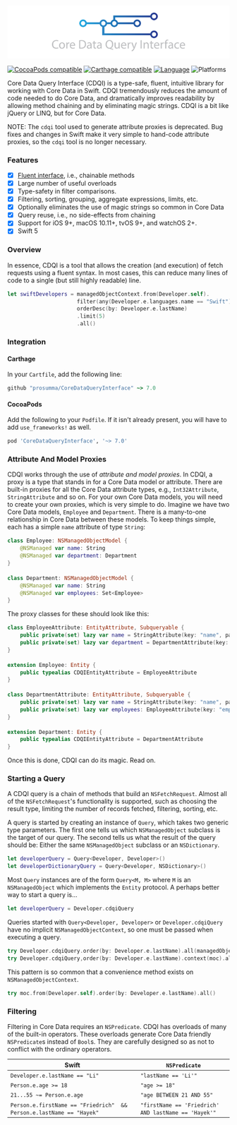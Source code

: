 ![CoreDataQueryInterface](CoreDataQueryInterface.png)

[![CocoaPods compatible](https://img.shields.io/cocoapods/v/CoreDataQueryInterface.svg)](https://cocoapods.org)
[![Carthage compatible](https://img.shields.io/badge/Carthage-compatible-4BC51D.svg?style=flat)](https://github.com/Carthage/Carthage)
[![Language](https://img.shields.io/badge/Swift-5.1-orange.svg)](http://swift.org)
![Platforms](https://img.shields.io/cocoapods/p/CoreDataQueryInterface.svg)

Core Data Query Interface (CDQI) is a type-safe, fluent, intuitive library for working with Core Data in Swift. CDQI tremendously reduces the amount of code needed to do Core Data, and dramatically improves readability by allowing method chaining and by eliminating magic strings. CDQI is a bit like jQuery or LINQ, but for Core Data.

NOTE: The `cdqi` tool used to generate attribute proxies is deprecated. Bug fixes and changes in Swift make it very simple to hand-code attribute proxies, so the `cdqi` tool is no longer necessary.

### Features

- [x] [Fluent interface](http://en.wikipedia.org/wiki/Fluent_interface), i.e., chainable methods
- [x] Large number of useful overloads
- [x] Type-safety in filter comparisons.
- [x] Filtering, sorting, grouping, aggregate expressions, limits, etc.
- [x] Optionally eliminates the use of magic strings so common in Core Data
- [x] Query reuse, i.e., no side-effects from chaining
- [x] Support for iOS 9+, macOS 10.11+, tvOS 9+, and watchOS 2+.
- [x] Swift 5 

### Overview

In essence, CDQI is a tool that allows the creation (and execution) of fetch requests using a fluent syntax. In most cases, this can reduce many lines of code to a single (but still highly readable) line.

```swift
let swiftDevelopers = managedObjectContext.from(Developer.self).
                      filter(any(Developer.e.languages.name == "Swift"))
                      orderDesc(by: Developer.e.lastName)
                      .limit(5)
                      .all()
```

### Integration

#### Carthage

In your `Cartfile`, add the following line:

```ruby
github "prosumma/CoreDataQueryInterface" ~> 7.0
```

#### CocoaPods

Add the following to your `Podfile`. If it isn't already present, you will have to add `use_frameworks!` as well.

```ruby
pod 'CoreDataQueryInterface', '~> 7.0'
```

### Attribute And Model Proxies

CDQI works through the use of _attribute and model proxies_. In CDQI, a proxy is a type that stands in for a Core Data model or attribute. There are built-in proxies for all the Core Data attribute types, e.g., `Int32Attribute`, `StringAttribute` and so on. For your own Core Data models, you will need to create your own proxies, which is very simple to do. Imagine we have two Core Data models, `Employee` and `Department`. There is a many-to-one relationship in Core Data between these models. To keep things simple, each has a simple `name` attribute of type `String`:

```swift
class Employee: NSManagedObjectModel {
    @NSManaged var name: String
    @NSManaged var department: Department
}

class Department: NSManagedObjectModel {
    @NSManaged var name: String
    @NSManaged var employees: Set<Employee>
}
```

The proxy classes for these should look like this:

```swift
class EmployeeAttribute: EntityAttribute, Subqueryable {
    public private(set) lazy var name = StringAttribute(key: "name", parent: self)
    public private(set) lazy var department = DepartmentAttribute(key: "department", parent: self)
}

extension Employee: Entity {
    public typealias CDQIEntityAttribute = EmployeeAttribute
}

class DepartmentAttribute: EntityAttribute, Subqueryable {
    public private(set) lazy var name = StringAttribute(key: "name", parent: self)
    public private(set) lazy var employees: EmployeeAttribute(key: "employees", parent: self)    
}

extension Department: Entity {
    public typealias CDQIEntityAttribute = DepartmentAttribute
}
```

Once this is done, CDQI can do its magic. Read on.

### Starting a Query

A CDQI query is a chain of methods that build an `NSFetchRequest`. Almost all of the `NSFetchRequest`'s functionality is supported, such as choosing the result type, limiting the number of records fetched, filtering, sorting, etc.

A query is started by creating an instance of `Query`, which takes two generic type parameters. The first one tells us which `NSManagedObject` subclass is the target of our query. The second tells us what the result of the query should be: Either the same `NSManagedObject` subclass or an `NSDictionary`.

```swift
let developerQuery = Query<Developer, Developer>()
let developerDictionaryQuery = Query<Developer, NSDictionary>()
```

Most `Query` instances are of the form `Query<M, M>` where `M` is an `NSManagedObject` which implements the `Entity` protocol. A perhaps better way to start a query is…

```swift
let developerQuery = Developer.cdqiQuery
```

Queries started with `Query<Developer, Developer>` or `Developer.cdqiQuery` have no implicit `NSManagedObjectContext`, so one must be passed when executing a query.

```swift
try Developer.cdqiQuery.order(by: Developer.e.lastName).all(managedObjectContext: moc)
try Developer.cdqiQuery,order(by: Developer.e.lastName).context(moc).all()
```

This pattern is so common that a convenience method exists on `NSManagedObjectContext`.

```swift
try moc.from(Developer.self).order(by: Developer.e.lastName).all()
```

### Filtering

Filtering in Core Data requires an `NSPredicate`. CDQI has overloads of many of the built-in operators. These overloads generate Core Data friendly `NSPredicate`s instead of `Bool`s. They are carefully designed so as not to conflict with the ordinary operators.

| Swift | `NSPredicate` |
| --- | --- |
| `Developer.e.lastName == "Li"` | `"lastName == 'Li'"` |
| `Person.e.age >= 18` | `"age >= 18"` |
| `21...55 ~= Person.e.age` | `"age BETWEEN 21 AND 55"` |
| `Person.e.firstName == "Friedrich"  && Person.e.lastName == "Hayek"` | `"firstName == 'Friedrich' AND lastName == 'Hayek'"` |